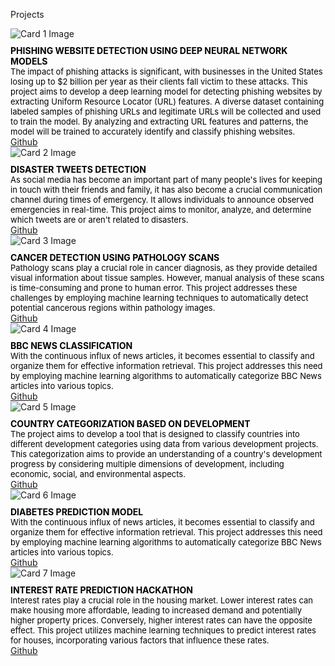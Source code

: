 Projects 
<html>
<head>
  <link href="https://fonts.googleapis.com/css2?family=Open+Sans:wght@300&display=swap" rel="stylesheet">
    <style>
    .card-container {
      display: flex;
      flex-wrap: wrap;
      justify-content: space-between;
    }

    .card {
      border: 1px solid #ccc;
      padding: 20px;
      width: calc(100% - 20px);
      box-sizing: border-box;
      margin-bottom: 20px;
      display: flex;
      flex-direction: column;
      font-family: 'Open Sans', sans-serif; /* Apply the font here */
    }

    .card img {
      max-width: 100%;
      height: auto;
      margin-bottom: 10px;
    }

    .card h2 {
      margin: 0;
      font-family: 'Open Sans', sans-serif;
    }

    .card p {
      flex-grow: 1;
      margin: 0;
      font-family: 'Open Sans', sans-serif;
    }
  </style>
</head>
<body>
  <div class="card-container">
    <div class="card">
      <img src="https://cdn.activestate.com/wp-content/uploads/2021/02/phishing-detection-with-Python.jpg" alt="Card 1 Image">
      <h2 style="font-size: 14px; color:black; font-weight: bold;">PHISHING WEBSITE DETECTION USING DEEP NEURAL NETWORK MODELS </h2>
      <p style="font-size: 13px; color: black;">The impact of phishing attacks is significant, with businesses in the United States losing up to $2 billion per year as their clients fall victim to these attacks. This project aims to develop a deep learning model for detecting phishing websites by extracting Uniform Resource Locator (URL) features. A diverse dataset containing labeled samples of phishing URLs and legitimate URLs will be collected and used to train the model. By analyzing and extracting URL features and patterns, the model will be trained to accurately identify and classify phishing websites. </p>
      <a style="font-size: 14px;"  href="https://github.com/nancie151/phishing-website-detection/blob/main/phishing%20website%20detection.ipynb">Github</a>
    </div>
    <div class="card">
      <img src="https://miro.medium.com/v2/resize:fit:1400/format:webp/1*XNRBAAbQgBFgazapkBoK2w.png" alt="Card 2 Image">
      <h2 style="font-size: 14px; color:black; font-weight: bold;"> DISASTER TWEETS DETECTION</h2>
      <p style="font-size: 13px; color: black;">As social media has become an important part of many people's lives for keeping in touch with their friends and family, it has also become a crucial communication channel during times of emergency. It allows individuals to announce observed emergencies in real-time. This project aims to monitor, analyze, and determine which tweets are or aren't related to disasters.</p>
      <a style="font-size: 14px;"  href="https://github.com/nancie151/phishing-website-detection/blob/main/phishing%20website%20detection.ipynb" >Github</a>
    </div>
         <div class="card">
      <img src="https://img.freepik.com/free-vector/isolated-cancer-cell-white-background_1308-90087.jpg?w=2000&t=st=1693005702~exp=1693006302~hmac=257fec77bb9fe0bc482c7e06279094c208c0cff955763ed14c7e2f505bb0cd32" alt="Card 3 Image">
      <h2 style="font-size: 14px; color:black; font-weight: bold;"> CANCER DETECTION USING PATHOLOGY SCANS</h2>
      <p style="font-size: 13px; color: black;"> Pathology scans play a crucial role in cancer diagnosis, as they provide detailed visual information about tissue samples. However, manual analysis of these scans is time-consuming and prone to human error. This project addresses these challenges by employing machine learning techniques to automatically detect potential cancerous regions within pathology images. </p>
      <a style="font-size: 14px;"  href="https://github.com/nancie151/Cancer-detection/blob/main/Cancer%20detection.ipynb" >Github</a>
    </div>
     <div class="card">
      <img src="https://ww1.freelogovectors.net/wp-content/uploads/2023/04/bbc_news_logo-freelogovectors.net_-640x360.png?lossy=1&ssl=1&fit=640%2C360" alt="Card 4 Image">
      <h2 style="font-size: 14px; color:black; font-weight: bold;"> BBC NEWS CLASSIFICATION</h2>
      <p style="font-size: 13px; color: black;"> With the continuous influx of news articles, it becomes essential to classify and organize them for effective information retrieval. This project addresses this need by employing machine learning algorithms to automatically categorize BBC News articles into various topics. </p>
      <a style="font-size: 14px;"  href="https://github.com/nancie151/BBC-News-Classification/blob/main/BBC_Classification.ipynb" >Github</a>
    </div>
         <div class="card">
        <img src="https://upload.wikimedia.org/wikipedia/commons/thumb/7/71/IMF_advanced_economies_and_UN_least_developed_countries.svg/660px-IMF_advanced_economies_and_UN_least_developed_countries.svg.png" alt="Card 5 Image">
          <h2 style="font-size: 14px; color:black; font-weight: bold;"> COUNTRY CATEGORIZATION BASED ON DEVELOPMENT	</h2>
              <p style="font-size: 13px; color: black;"> The project aims to develop a tool that is designed to classify countries into different development categories using data from various development projects. This categorization aims to provide an understanding of a country's development progress by considering multiple dimensions of development, including economic, social, and environmental aspects.

 </p>
                  <a style="font-size: 14px;"  href="https://github.com/nancie151/Countries/blob/main/Country.ipynb" >Github</a>
    </div>
         <div class="card">
      <img src="https://www.cdc.gov/diabetes/images/library/spotlights/diabetes-stats-report-724px.png?_=42420" alt="Card 6 Image">
      <h2 style="font-size: 14px; color:black; font-weight: bold;"> DIABETES PREDICTION MODEL</h2>
      <p style="font-size: 13px; color: black;"> With the continuous influx of news articles, it becomes essential to classify and organize them for effective information retrieval. This project addresses this need by employing machine learning algorithms to automatically categorize BBC News articles into various topics. </p>
      <a style="font-size: 14px;"  href="https://github.com/nancie151/Diabetes/blob/main/diabetes.ipynb" >Github</a>
    </div>
       <div class="card">
      <img src="https://images.ctfassets.net/mgl1kxuxn1e1/3TEMP5UQUSD9KEmjoc7eHj/d94eecb5610587059c055f1d9b41d222/Interest_Rates_Explainer_-_Rectangle_Small.png" alt="Card 7 Image">
      <h2 style="font-size: 14px; color:black; font-weight: bold;"> INTEREST RATE PREDICTION HACKATHON</h2>
      <p style="font-size: 13px; color: black;"> Interest rates play a crucial role in the housing market. Lower interest rates can make housing more affordable, leading to increased demand and potentially higher property prices. Conversely, higher interest rates can have the opposite effect. This project utilizes machine learning techniques to predict interest rates for houses, incorporating various factors that influence these rates. </p>
      <a style="font-size: 14px;"  href="https://github.com/nancie151/Hackathon/blob/main/Hackathon%20Nov%202022%20.ipynb" >Github</a>
  </div>
